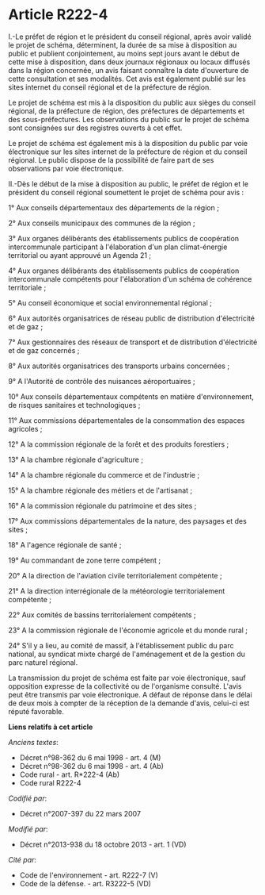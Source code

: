 # Article R222-4

I.-Le préfet de région et le président du conseil régional, après avoir validé le projet de schéma, déterminent, la durée de
sa mise à disposition au public et publient conjointement, au moins sept jours avant le début de cette mise à disposition,
dans deux journaux régionaux ou locaux diffusés dans la région concernée, un avis faisant connaître la date d'ouverture de
cette consultation et ses modalités. Cet avis est également publié sur les sites internet du conseil régional et de la
préfecture de région. 

Le projet de schéma est mis à la disposition du public aux sièges du conseil régional, de la préfecture de région, des
préfectures de départements et des sous-préfectures. Les observations du public sur le projet de schéma sont consignées sur
des registres ouverts à cet effet. 

Le projet de schéma est également mis à la disposition du public par voie électronique sur les sites internet de la
préfecture de région et du conseil régional. Le public dispose de la possibilité de faire part de ses observations par voie
électronique. 

II.-Dès le début de la mise à disposition au public, le préfet de région et le président du conseil régional soumettent le
projet de schéma pour avis : 

1° Aux conseils départementaux des départements de la région ; 

2° Aux conseils municipaux des communes de la région ; 

3° Aux organes délibérants des établissements publics de coopération intercommunale participant à l'élaboration d'un plan
climat-énergie territorial ou ayant approuvé un Agenda 21 ; 

4° Aux organes délibérants des établissements publics de coopération intercommunale compétents pour l'élaboration d'un schéma
de cohérence territoriale ; 

5° Au conseil économique et social environnemental régional ; 

6° Aux autorités organisatrices de réseau public de distribution d'électricité et de gaz ; 

7° Aux gestionnaires des réseaux de transport et de distribution d'électricité et de gaz concernés ; 

8° Aux autorités organisatrices des transports urbains concernées ; 

9° A l'Autorité de contrôle des nuisances aéroportuaires ; 

10° Aux conseils départementaux compétents en matière d'environnement, de risques sanitaires et technologiques ; 

11° Aux commissions départementales de la consommation des espaces agricoles ; 

12° A la commission régionale de la forêt et des produits forestiers ; 

13° A la chambre régionale d'agriculture ; 

14° A la chambre régionale du commerce et de l'industrie ; 

15° A la chambre régionale des métiers et de l'artisanat ; 

16° A la commission régionale du patrimoine et des sites ; 

17° Aux commissions départementales de la nature, des paysages et des sites ; 

18° A l'agence régionale de santé ; 

19° Au commandant de zone terre compétent ; 

20° A la direction de l'aviation civile territorialement compétente ; 

21° A la direction interrégionale de la météorologie territorialement compétente ; 

22° Aux comités de bassins territorialement compétents ; 

23° A la commission régionale de l'économie agricole et du monde rural ; 

24° S'il y a lieu, au comité de massif, à l'établissement public du parc national, au syndicat mixte chargé de l'aménagement
et de la gestion du parc naturel régional. 

La transmission du projet de schéma est faite par voie électronique, sauf opposition expresse de la collectivité ou de
l'organisme consulté. L'avis peut être transmis par voie électronique. A défaut de réponse dans le délai de deux mois à
compter de la réception de la demande d'avis, celui-ci est réputé favorable.

**Liens relatifs à cet article**

_Anciens textes_:

  - Décret n°98-362 du 6 mai 1998 - art. 4 (M)
  - Décret n°98-362 du 6 mai 1998 - art. 4 (Ab)
  - Code rural - art. R*222-4 (Ab)
  - Code rural R222-4

_Codifié par_:

  - Décret n°2007-397 du 22 mars 2007

_Modifié par_:

  - Décret n°2013-938 du 18 octobre 2013 - art. 1 (VD)

_Cité par_:

  - Code de l'environnement - art. R222-7 (V)
  - Code de la défense. - art. R3222-5 (VD)
